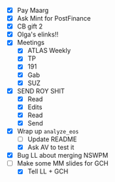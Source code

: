 - [x] Pay Maarg
- [x] Ask Mint for PostFinance
- [x] CB gift 2
- [x] Olga's elinks!!
- [x] Meetings
  - [x] ATLAS Weekly
  - [x] TP
  - [x] 191
  - [x] Gab
  - [x] SUZ
- [x] SEND ROY SHIT
  - [x] Read
  - [x] Edits
  - [x] Read
  - [x] Send
- [x] Wrap up `analyze_eos`
  - [ ] Update README
  - [x] Ask AV to test it
- [x] Bug LL about merging NSWPM
- [ ] Make some MM slides for GCH
  - [x] Tell LL + GCH
